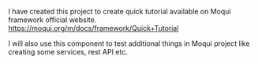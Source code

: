 I have created this project to create quick tutorial available on Moqui framework official website.
https://moqui.org/m/docs/framework/Quick+Tutorial

I will also use this component to test additional things in Moqui project like creating some services, rest API etc.

